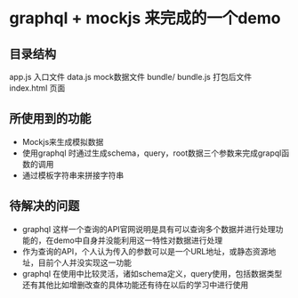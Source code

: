 # graphql + mockjs 来完成的一个demo

## 目录结构
app.js 入口文件
data.js mock数据文件
bundle/
  bundle.js 打包后文件
  index.html 页面

## 所使用到的功能
- Mockjs来生成模拟数据
- 使用graphql 时通过生成schema，query，root数据三个参数来完成grapql函数的调用
- 通过模板字符串来拼接字符串

## 待解决的问题
- graphql 这样一个查询的API官网说明是具有可以查询多个数据并进行处理功能的，在demo中自身并没能利用这一特性对数据进行处理
- 作为查询的API，个人认为传入的参数可以是一个URL地址，或静态资源地址，目前个人并没实现这一功能
- graphql 在使用中比较灵活，诸如schema定义，query使用，包括数据类型还有其他比如增删改查的具体功能还有待在以后的学习中进行使用

